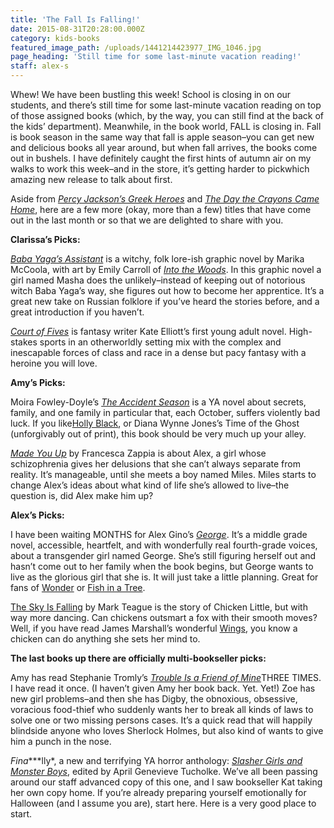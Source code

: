 ```yaml
---
title: 'The Fall Is Falling!'
date: 2015-08-31T20:28:00.000Z
category: kids-books
featured_image_path: /uploads/1441214423977_IMG_1046.jpg
page_heading: 'Still time for some last-minute vacation reading!'
staff: alex-s
---
```


Whew! We have been bustling this week! School is closing in on our students, and there’s still time for some last-minute vacation reading on top of those assigned books (which, by the way, you can still find at the back of the kids’ department). Meanwhile, in the book world, FALL is closing in. Fall is book season in the same way that fall is apple season–you can get new and delicious books all year around, but when fall arrives, the books come out in bushels. I have definitely caught the first hints of autumn air on my walks to work this week–and in the store, it’s getting harder to pickwhich amazing new release to talk about first.

Aside from *[Percy Jackson’s Greek Heroes](https://www.brooklinebooksmith-shop.com/book/9781423183655)* and *[The Day the Crayons Came Home](https://www.brooklinebooksmith-shop.com/book/9780399172755)*, here are a few more (okay, more than a few) titles that have come out in the last month or so that we are delighted to share with you.

**Clarissa’s Picks:**

[*Baba Yaga’s Assistant*](https://www.brooklinebooksmith-shop.com/book/9780763669614) is a witchy, folk lore-ish graphic novel by Marika McCoola, with art by Emily Carroll of [*Into the Woods*](https://www.brooklinebooksmith-shop.com/book/9781442465961). In this graphic novel a girl named Masha does the unlikely–instead of keeping out of notorious witch Baba Yaga’s way, she figures out how to become her apprentice. It’s a great new take on Russian folklore if you’ve heard the stories before, and a great introduction if you haven’t.

*[Court of Fives](https://www.brooklinebooksmith-shop.com/book/9780316364195)* is fantasy writer Kate Elliott’s first young adult novel. High-stakes sports in an otherworldly setting mix with the complex and inescapable forces of class and race in a dense but pacy fantasy with a heroine you will love.

**Amy’s Picks:**

Moira Fowley-Doyle’s [*The Accident Season*](https://www.brooklinebooksmith-shop.com/book/9780525429487) is a YA novel about secrets, family, and one family in particular that, each October, suffers violently bad luck. If you like[Holly Black](https://www.brooklinebooksmith-shop.com/search/site/holly%20black), or Diana Wynne Jones’s Time of the Ghost (unforgivably out of print), this book should be very much up your alley.

[*Made You Up*](https://www.brooklinebooksmith-shop.com/book/9780062290106) by Francesca Zappia is about Alex, a girl whose schizophrenia gives her delusions that she can’t always separate from reality. It’s manageable, until she meets a boy named Miles. Miles starts to change Alex’s ideas about what kind of life she’s allowed to live–the question is, did Alex make him up?

**Alex’s Picks:**

I have been waiting MONTHS for Alex Gino’s [*George*](https://www.brooklinebooksmith-shop.com/book/9780545812542). It’s a middle grade novel, accessible, heartfelt, and with wonderfully real fourth-grade voices, about a transgender girl named George. She’s still figuring herself out and hasn’t come out to her family when the book begins, but George wants to live as the glorious girl that she is. It will just take a little planning. Great for fans of [Wonder](https://www.brooklinebooksmith-shop.com/book/9780375869020) or [Fish in a Tree](https://www.brooklinebooksmith-shop.com/book/9780399162596).

[The Sky Is Falling](https://www.brooklinebooksmith-shop.com/book/9780545632171) by Mark Teague is the story of Chicken Little, but with way more dancing. Can chickens outsmart a fox with their smooth moves? Well, if you have read James Marshall’s wonderful [Wings](https://www.brooklinebooksmith-shop.com/book/9780618316595), you know a chicken can do anything she sets her mind to.

**The last books up there are officially multi-bookseller picks:**

Amy has read Stephanie Tromly’s [*Trouble Is a Friend of Mine*](https://www.brooklinebooksmith-shop.com/book/9780525428404)THREE TIMES. I have read it once. (I haven’t given Amy her book back. Yet. Yet!) Zoe has new girl problems–and then she has Digby, the obnoxious, obsessive, voracious food-thief who suddenly wants her to break all kinds of laws to solve one or two missing persons cases. It’s a quick read that will happily blindside anyone who loves Sherlock Holmes, but also kind of wants to give him a punch in the nose.

*Fina**\*\*lly*, a new and terrifying YA horror anthology: [*Slasher Girls and Monster Boys*](https://www.brooklinebooksmith-shop.com/book/9780803741737), edited by April Genevieve Tucholke. We’ve all been passing around our staff advanced copy of this one, and I saw bookseller Kat taking her own copy home. If you’re already preparing yourself emotionally for Halloween (and I assume you are), start here. Here is a very good place to start.
